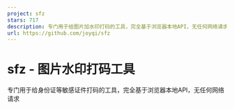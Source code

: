 ```yaml
---
project: sfz
stars: 717
description: 专门用于给图片加水印打码的工具，完全基于浏览器本地API，无任何网络请求（特别适合身份证等敏感证件）
url: https://github.com/joyqi/sfz
---
```


sfz - 图片水印打码工具
==============

专门用于给身份证等敏感证件打码的工具，完全基于浏览器本地API，无任何网络请求
